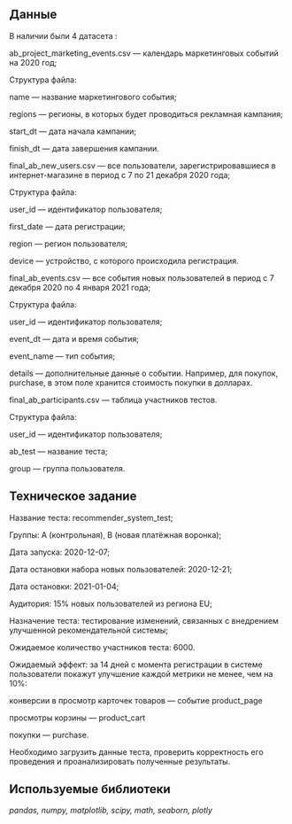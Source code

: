 ## Данные

В наличии были 4 датасета :

ab_project_marketing_events.csv — календарь маркетинговых событий на 2020 год;

Структура файла:

name — название маркетингового события;

regions — регионы, в которых будет проводиться рекламная кампания;

start_dt — дата начала кампании;

finish_dt — дата завершения кампании.


final_ab_new_users.csv — все пользователи, зарегистрировавшиеся в интернет-магазине в период с 7 по 21 декабря 2020 года;

Структура файла:

user_id — идентификатор пользователя;

first_date — дата регистрации;

region — регион пользователя;

device — устройство, с которого происходила регистрация.


final_ab_events.csv — все события новых пользователей в период с 7 декабря 2020 по 4 января 2021 года;

Структура файла:

user_id — идентификатор пользователя;

event_dt — дата и время события;

event_name — тип события;

details — дополнительные данные о событии. Например, для покупок, purchase, в этом поле хранится стоимость покупки в долларах.


final_ab_participants.csv — таблица участников тестов.

Структура файла:

user_id — идентификатор пользователя;

ab_test — название теста;

group — группа пользователя.

## Техническое задание

Название теста: recommender_system_test;

Группы: А (контрольная), B (новая платёжная воронка);

Дата запуска: 2020-12-07;

Дата остановки набора новых пользователей: 2020-12-21;

Дата остановки: 2021-01-04;

Аудитория: 15% новых пользователей из региона EU;

Назначение теста: тестирование изменений, связанных с внедрением улучшенной рекомендательной системы;

Ожидаемое количество участников теста: 6000.

Ожидаемый эффект: за 14 дней с момента регистрации в системе пользователи покажут улучшение каждой метрики не менее, чем на 10%:

конверсии в просмотр карточек товаров — событие product_page

просмотры корзины — product_cart

покупки — purchase.

Необходимо загрузить данные теста, проверить корректность его проведения и проанализировать полученные результаты.

## Используемые библиотеки
*pandas, numpy, matplotlib, scipy, math, seaborn, plotly*



```python

```



```python

```



```python

```
